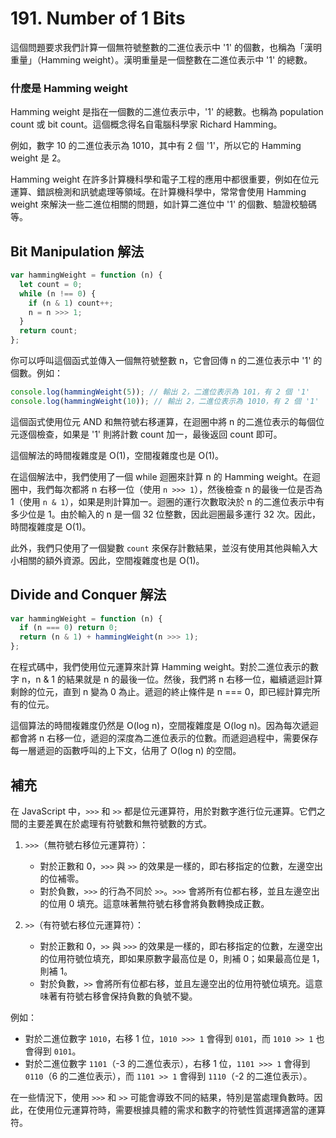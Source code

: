 # 191. Number of 1 Bits

這個問題要求我們計算一個無符號整數的二進位表示中 '1' 的個數，也稱為「漢明重量」（Hamming weight）。漢明重量是一個整數在二進位表示中 '1' 的總數。

### 什麼是 Hamming weight

Hamming weight 是指在一個數的二進位表示中，'1' 的總數。也稱為 population count 或 bit count。這個概念得名自電腦科學家 Richard Hamming。

例如，數字 10 的二進位表示為 1010，其中有 2 個 '1'，所以它的 Hamming weight 是 2。

Hamming weight 在許多計算機科學和電子工程的應用中都很重要，例如在位元運算、錯誤檢測和訊號處理等領域。在計算機科學中，常常會使用 Hamming weight 來解決一些二進位相關的問題，如計算二進位中 '1' 的個數、驗證校驗碼等。

## Bit Manipulation 解法

```javascript
var hammingWeight = function (n) {
  let count = 0;
  while (n !== 0) {
    if (n & 1) count++;
    n = n >>> 1;
  }
  return count;
};
```

你可以呼叫這個函式並傳入一個無符號整數 n，它會回傳 n 的二進位表示中 '1' 的個數。例如：

```javascript
console.log(hammingWeight(5)); // 輸出 2，二進位表示為 101，有 2 個 '1'
console.log(hammingWeight(10)); // 輸出 2，二進位表示為 1010，有 2 個 '1'
```

這個函式使用位元 AND 和無符號右移運算，在迴圈中將 n 的二進位表示的每個位元逐個檢查，如果是 '1' 則將計數 count 加一，最後返回 count 即可。

這個解法的時間複雜度是 O(1)，空間複雜度也是 O(1)。

在這個解法中，我們使用了一個 while 迴圈來計算 n 的 Hamming weight。在迴圈中，我們每次都將 n 右移一位（使用 `n >>> 1`），然後檢查 n 的最後一位是否為 1（使用 `n & 1`），如果是則計算加一。迴圈的運行次數取決於 n 的二進位表示中有多少位是 1。由於輸入的 n 是一個 32 位整數，因此迴圈最多運行 32 次。因此，時間複雜度是 O(1)。

此外，我們只使用了一個變數 `count` 來保存計數結果，並沒有使用其他與輸入大小相關的額外資源。因此，空間複雜度也是 O(1)。

## Divide and Conquer 解法

```javascript
var hammingWeight = function (n) {
  if (n === 0) return 0;
  return (n & 1) + hammingWeight(n >>> 1);
};
```

在程式碼中，我們使用位元運算來計算 Hamming weight。對於二進位表示的數字 n，n & 1 的結果就是 n 的最後一位。然後，我們將 n 右移一位，繼續遞迴計算剩餘的位元，直到 n 變為 0 為止。遞迴的終止條件是 n === 0，即已經計算完所有的位元。

這個算法的時間複雜度仍然是 O(log n)，空間複雜度是 O(log n)。因為每次遞迴都會將 n 右移一位，遞迴的深度為二進位表示的位數。而遞迴過程中，需要保存每一層遞迴的函數呼叫的上下文，佔用了 O(log n) 的空間。

## 補充

在 JavaScript 中，`>>>` 和 `>>` 都是位元運算符，用於對數字進行位元運算。它們之間的主要差異在於處理有符號數和無符號數的方式。

1. `>>>`（無符號右移位元運算符）：

   - 對於正數和 0，`>>>` 與 `>>` 的效果是一樣的，即右移指定的位數，左邊空出的位補零。
   - 對於負數，`>>>` 的行為不同於 `>>`。`>>>` 會將所有位都右移，並且左邊空出的位用 0 填充。這意味著無符號右移會將負數轉換成正數。

2. `>>`（有符號右移位元運算符）：
   - 對於正數和 0，`>>` 與 `>>>` 的效果是一樣的，即右移指定的位數，左邊空出的位用符號位填充，即如果原數字最高位是 0，則補 0；如果最高位是 1，則補 1。
   - 對於負數，`>>` 會將所有位都右移，並且左邊空出的位用符號位填充。這意味著有符號右移會保持負數的負號不變。

例如：

- 對於二進位數字 `1010`，右移 1 位，`1010 >>> 1` 會得到 `0101`，而 `1010 >> 1` 也會得到 `0101`。
- 對於二進位數字 `1101`（-3 的二進位表示），右移 1 位，`1101 >>> 1` 會得到 `0110`（6 的二進位表示），而 `1101 >> 1` 會得到 `1110`（-2 的二進位表示）。

在一些情況下，使用 `>>>` 和 `>>` 可能會導致不同的結果，特別是當處理負數時。因此，在使用位元運算符時，需要根據具體的需求和數字的符號性質選擇適當的運算符。

